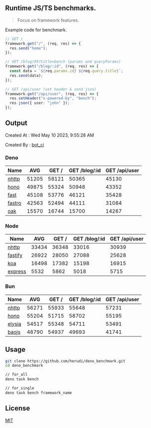 ## Runtime JS/TS benchmarks.

> Focus on framework features.

Example code for benchmark.
```ts
// GET /
framework.get("/", (req, res) => {
  res.send("home");
});

// GET /blog/99?title=bench (params and queryParams)
framework.get("/blog/:id", (req, res) => {
  const data = `${req.params.id} ${req.query.title}`;
  res.send(data);
});

// GET /api/user (set header & send json)
framework.get("/api/user", (req, res) => {
  res.setHeader("x-powered-by", "bench");
  res.json({ user: "john" });
});
```

## Output
Created At : Wed May 10 2023, 9:55:28 AM

Created By : [bot_ci](https://github.com/herudi/deno_benchmarks/commits?author=github-actions%5Bbot%5D)


### Deno
|Name|AVG|GET /|GET /blog/:id|GET /api/user|
|----|----|----|----|----|
|[nhttp](https://github.com/nhttp/nhttp)|51205|58121|50365|45130|
|[hono](https://github.com/honojs/hono)|49875|55324|50948|43352|
|[fast](https://github.com/danteissaias/fast)|45108|53776|46121|35428|
|[fastro](https://github.com/fastrodev/fastro)|42563|52494|44111|31084|
|[oak](https://github.com/oakserver/oak)|15570|16744|15700|14267|
  


### Node
|Name|AVG|GET /|GET /blog/:id|GET /api/user|
|----|----|----|----|----|
|[nhttp](https://github.com/nhttp/nhttp)|33434|36348|33016|30939|
|[fastify](https://github.com/fastify/fastify)|26922|28050|27088|25628|
|[koa](https://github.com/koajs/koa)|16498|17382|15198|16915|
|[express](https://github.com/expressjs/express)|5532|5862|5018|5715|
  


### Bun
|Name|AVG|GET /|GET /blog/:id|GET /api/user|
|----|----|----|----|----|
|[nhttp](https://github.com/nhttp/nhttp)|56271|55933|55648|57231|
|[hono](https://github.com/honojs/hono)|55204|51715|58702|55195|
|[elysia](https://github.com/elysiajs/elysia)|54517|55348|54711|53491|
|[baojs](https://github.com/mattreid1/baojs)|48790|54937|49693|41741|
  



## Usage

```bash
git clone https://github.com/herudi/deno_benchmark.git
cd deno_benchmark

// for_all
deno task bench

// for_single
deno task bench framework_name
```

## License

[MIT](LICENSE)

